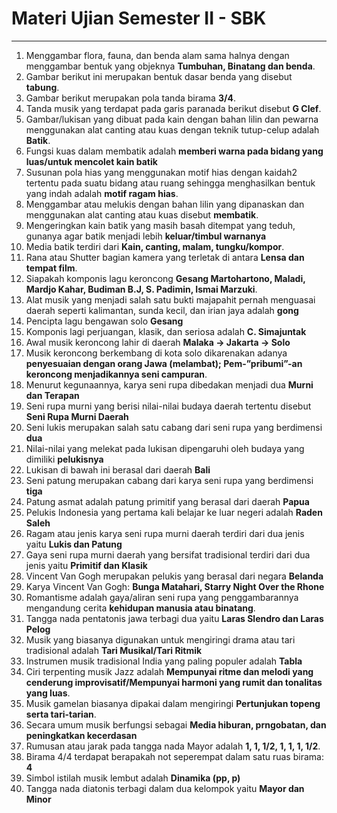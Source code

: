 # Materi Ujian Semester II - SBK
---

1. Menggambar flora, fauna, dan benda alam sama halnya dengan menggambar bentuk yang objeknya **Tumbuhan, Binatang dan benda**.
2. Gambar berikut ini merupakan bentuk dasar benda yang disebut **tabung**.
3. Gambar berikut merupakan pola tanda birama **3/4**.
4. Tanda musik yang terdapat pada garis paranada berikut disebut **G Clef**.
5. Gambar/lukisan yang dibuat pada kain dengan bahan lilin dan pewarna menggunakan alat canting atau kuas dengan teknik tutup-celup adalah **Batik**.
6. Fungsi kuas dalam membatik adalah **memberi warna pada bidang yang luas/untuk mencolet kain batik**
7. Susunan pola hias yang menggunakan motif hias dengan kaidah2 tertentu pada suatu bidang atau ruang sehingga menghasilkan bentuk yang indah adalah **motif ragam hias**.
8. Menggambar atau melukis dengan bahan lilin yang dipanaskan dan menggunakan alat canting atau kuas disebut **membatik**.
9. Mengeringkan kain batik yang masih basah ditempat yang teduh, gunanya agar batik menjadi lebih **keluar/timbul warnanya**
10. Media batik terdiri dari **Kain, canting, malam, tungku/kompor**.
11. Rana atau Shutter bagian kamera yang terletak di antara **Lensa dan tempat film**.
12. Siapakah komponis lagu keroncong **Gesang Martohartono, Maladi, Mardjo Kahar, Budiman B.J, S. Padimin, Ismai Marzuki**.
13. Alat musik yang menjadi salah satu bukti majapahit pernah menguasai daerah seperti kalimantan, sunda kecil, dan irian jaya adalah **gong**
14. Pencipta lagu bengawan solo **Gesang**
15. Komponis lagi perjuangan, klasik, dan seriosa adalah **C. Simajuntak**
16. Awal musik keroncong lahir di daerah **Malaka -> Jakarta -> Solo**
17. Musik keroncong berkembang di kota solo dikarenakan adanya **penyesuaian dengan orang Jawa (melambat); Pem-”pribumi”-an keroncong menjadikannya seni campuran**.
18. Menurut kegunaannya, karya seni rupa dibedakan menjadi dua **Murni dan Terapan**
19. Seni rupa murni yang berisi nilai-nilai budaya daerah tertentu disebut **Seni Rupa Murni Daerah**
20. Seni lukis merupakan salah satu cabang dari seni rupa yang berdimensi **dua**
21. Nilai-nilai yang melekat pada lukisan dipengaruhi oleh budaya yang dimiliki **pelukisnya**
22. Lukisan di bawah ini berasal dari daerah **Bali**
23. Seni patung merupakan cabang dari karya seni rupa yang berdimensi **tiga**
24. Patung asmat adalah patung primitif yang berasal dari daerah **Papua**
25. Pelukis Indonesia yang pertama kali belajar ke luar negeri adalah **Raden Saleh**
26. Ragam atau jenis karya seni rupa murni daerah terdiri dari dua jenis yaitu **Lukis dan Patung**
27. Gaya seni rupa murni daerah yang bersifat tradisional terdiri dari dua jenis yaitu **Primitif dan Klasik**
28. Vincent Van Gogh merupakan pelukis yang berasal dari negara **Belanda**
29. Karya Vincent Van Gogh: **Bunga Matahari, Starry Night Over the Rhone**
30. Romantisme adalah gaya/aliran seni rupa yang penggambarannya mengandung cerita **kehidupan manusia atau binatang**.
31. Tangga nada pentatonis jawa terbagi dua yaitu **Laras Slendro dan Laras Pelog**
32. Musik yang biasanya digunakan untuk mengiringi drama atau tari tradisional adalah **Tari Musikal/Tari Ritmik**
33. Instrumen musik tradisional India yang paling populer adalah **Tabla**
34. Ciri terpenting musik Jazz adalah **Mempunyai ritme dan melodi yang cenderung improvisatif/Mempunyai harmoni yang rumit dan tonalitas yang luas**.
35. Musik gamelan biasanya dipakai dalam mengiringi **Pertunjukan topeng serta tari-tarian**.
36. Secara umum musik berfungsi sebagai **Media hiburan, prngobatan, dan peningkatkan kecerdasan**
37. Rumusan atau jarak pada tangga nada Mayor adalah **1, 1, 1/2, 1, 1, 1, 1/2**.
38. Birama 4/4 terdapat berapakah not seperempat dalam satu ruas birama: **4**
39. Simbol istilah musik lembut adalah **Dinamika (pp, p)**
40. Tangga nada diatonis terbagi dalam dua kelompok yaitu **Mayor dan Minor**